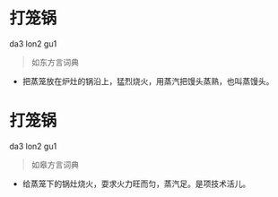 # 打笼锅
da3 lon2 gu1
> 如东方言词典
- 把蒸笼放在炉灶的锅沿上，猛烈烧火，用蒸汽把馒头蒸熟，也叫蒸馒头。

# 打笼锅
da3 lon2 gu1
> 如皋方言词典
- 给蒸笼下的锅灶烧火，耍求火力旺而匀，蒸汽足。是项技术活儿。
